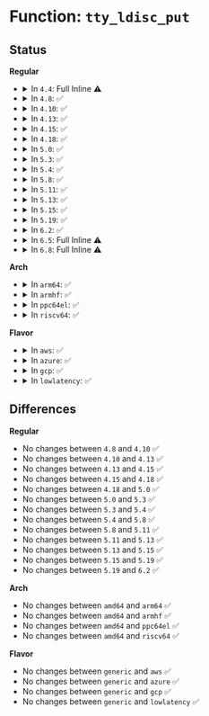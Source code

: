 # Function: <code>tty_ldisc_put</code>

## Status
<b>Regular</b>
<ul>
<li>
<details>
<summary>In <code>4.4</code>: Full Inline ⚠️</summary>

**Collision:** Unique Static

**Inline:** Full

**Transformation:** False

**Instances:**

```
In drivers/tty/tty_ldisc.c (ffffffff814e9b1c)
Location: drivers/tty/tty_ldisc.c:188
Inline: True
Inline callers:
  - drivers/tty/tty_ldisc.c:tty_ldisc_kill
  - drivers/tty/tty_ldisc.c:tty_ldisc_reinit
  - drivers/tty/tty_ldisc.c:tty_set_ldisc
  - drivers/tty/tty_ldisc.c:tty_set_ldisc
  - drivers/tty/tty_ldisc.c:tty_set_ldisc
  - drivers/tty/tty_ldisc.c:tty_set_ldisc
  - drivers/tty/tty_ldisc.c:tty_set_ldisc
  - drivers/tty/tty_ldisc.c:tty_set_ldisc
  - drivers/tty/tty_ldisc.c:tty_ldisc_deinit
```
</details>
</li>
<li>
<details>
<summary>In <code>4.8</code>: ✅</summary>

```c
void tty_ldisc_put(struct tty_ldisc *ld);
```

**Collision:** Unique Static

**Inline:** No

**Transformation:** False

**Instances:**

```
In drivers/tty/tty_ldisc.c (ffffffff8153ab20)
Location: drivers/tty/tty_ldisc.c:195
Inline: False
Direct callers:
  - drivers/tty/tty_ldisc.c:tty_ldisc_deinit
  - drivers/tty/tty_ldisc.c:tty_ldisc_reinit
  - drivers/tty/tty_ldisc.c:tty_ldisc_reinit
  - drivers/tty/tty_ldisc.c:tty_ldisc_kill
  - drivers/tty/tty_ldisc.c:tty_set_ldisc
  - drivers/tty/tty_ldisc.c:tty_set_ldisc
  - drivers/tty/tty_ldisc.c:tty_set_ldisc
```
**Symbols:**

```
ffffffff8153ab20-ffffffff8153ab76: tty_ldisc_put (STB_LOCAL)
```
</details>
</li>
<li>
<details>
<summary>In <code>4.10</code>: ✅</summary>

```c
void tty_ldisc_put(struct tty_ldisc *ld);
```

**Collision:** Unique Static

**Inline:** No

**Transformation:** False

**Instances:**

```
In drivers/tty/tty_ldisc.c (ffffffff815671e0)
Location: drivers/tty/tty_ldisc.c:195
Inline: False
Direct callers:
  - drivers/tty/tty_ldisc.c:tty_ldisc_deinit
  - drivers/tty/tty_ldisc.c:tty_ldisc_reinit
  - drivers/tty/tty_ldisc.c:tty_ldisc_reinit
  - drivers/tty/tty_ldisc.c:tty_ldisc_kill
  - drivers/tty/tty_ldisc.c:tty_set_ldisc
  - drivers/tty/tty_ldisc.c:tty_set_ldisc
  - drivers/tty/tty_ldisc.c:tty_set_ldisc
```
**Symbols:**

```
ffffffff815671e0-ffffffff81567236: tty_ldisc_put (STB_LOCAL)
```
</details>
</li>
<li>
<details>
<summary>In <code>4.13</code>: ✅</summary>

```c
void tty_ldisc_put(struct tty_ldisc *ld);
```

**Collision:** Unique Static

**Inline:** No

**Transformation:** False

**Instances:**

```
In drivers/tty/tty_ldisc.c (ffffffff8157a830)
Location: drivers/tty/tty_ldisc.c:195
Inline: False
Direct callers:
  - drivers/tty/tty_ldisc.c:tty_ldisc_deinit
  - drivers/tty/tty_ldisc.c:tty_ldisc_reinit
  - drivers/tty/tty_ldisc.c:tty_ldisc_reinit
  - drivers/tty/tty_ldisc.c:tty_ldisc_kill
  - drivers/tty/tty_ldisc.c:tty_set_ldisc
  - drivers/tty/tty_ldisc.c:tty_set_ldisc
  - drivers/tty/tty_ldisc.c:tty_set_ldisc
  - drivers/tty/tty_ldisc.c:tty_ldisc_failto
```
**Symbols:**

```
ffffffff8157a830-ffffffff8157a866: tty_ldisc_put (STB_LOCAL)
```
</details>
</li>
<li>
<details>
<summary>In <code>4.15</code>: ✅</summary>

```c
void tty_ldisc_put(struct tty_ldisc *ld);
```

**Collision:** Unique Static

**Inline:** No

**Transformation:** False

**Instances:**

```
In drivers/tty/tty_ldisc.c (ffffffff815df1d0)
Location: drivers/tty/tty_ldisc.c:196
Inline: False
Direct callers:
  - drivers/tty/tty_ldisc.c:tty_ldisc_deinit
  - drivers/tty/tty_ldisc.c:tty_ldisc_reinit
  - drivers/tty/tty_ldisc.c:tty_ldisc_reinit
  - drivers/tty/tty_ldisc.c:tty_ldisc_kill
  - drivers/tty/tty_ldisc.c:tty_set_ldisc
  - drivers/tty/tty_ldisc.c:tty_set_ldisc
  - drivers/tty/tty_ldisc.c:tty_set_ldisc
  - drivers/tty/tty_ldisc.c:tty_ldisc_failto
```
**Symbols:**

```
ffffffff815df1d0-ffffffff815df208: tty_ldisc_put (STB_LOCAL)
```
</details>
</li>
<li>
<details>
<summary>In <code>4.18</code>: ✅</summary>

```c
void tty_ldisc_put(struct tty_ldisc *ld);
```

**Collision:** Unique Static

**Inline:** No

**Transformation:** False

**Instances:**

```
In drivers/tty/tty_ldisc.c (ffffffff816184f0)
Location: drivers/tty/tty_ldisc.c:195
Inline: False
Direct callers:
  - drivers/tty/tty_ldisc.c:tty_ldisc_deinit
  - drivers/tty/tty_ldisc.c:tty_ldisc_reinit
  - drivers/tty/tty_ldisc.c:tty_ldisc_reinit
  - drivers/tty/tty_ldisc.c:tty_ldisc_kill
  - drivers/tty/tty_ldisc.c:tty_set_ldisc
  - drivers/tty/tty_ldisc.c:tty_set_ldisc
  - drivers/tty/tty_ldisc.c:tty_ldisc_failto
```
**Symbols:**

```
ffffffff816184f0-ffffffff81618527: tty_ldisc_put (STB_LOCAL)
```
</details>
</li>
<li>
<details>
<summary>In <code>5.0</code>: ✅</summary>

```c
void tty_ldisc_put(struct tty_ldisc *ld);
```

**Collision:** Unique Static

**Inline:** No

**Transformation:** False

**Instances:**

```
In drivers/tty/tty_ldisc.c (ffffffff816356c0)
Location: drivers/tty/tty_ldisc.c:195
Inline: False
Direct callers:
  - drivers/tty/tty_ldisc.c:tty_ldisc_deinit
  - drivers/tty/tty_ldisc.c:tty_ldisc_reinit
  - drivers/tty/tty_ldisc.c:tty_ldisc_reinit
  - drivers/tty/tty_ldisc.c:tty_ldisc_kill
  - drivers/tty/tty_ldisc.c:tty_set_ldisc
  - drivers/tty/tty_ldisc.c:tty_set_ldisc
  - drivers/tty/tty_ldisc.c:tty_ldisc_failto
```
**Symbols:**

```
ffffffff816356c0-ffffffff816356f7: tty_ldisc_put (STB_LOCAL)
```
</details>
</li>
<li>
<details>
<summary>In <code>5.3</code>: ✅</summary>

```c
void tty_ldisc_put(struct tty_ldisc *ld);
```

**Collision:** Unique Static

**Inline:** No

**Transformation:** False

**Instances:**

```
In drivers/tty/tty_ldisc.c (ffffffff81669790)
Location: drivers/tty/tty_ldisc.c:204
Inline: False
Direct callers:
  - drivers/tty/tty_ldisc.c:tty_ldisc_deinit
  - drivers/tty/tty_ldisc.c:tty_ldisc_reinit
  - drivers/tty/tty_ldisc.c:tty_ldisc_reinit
  - drivers/tty/tty_ldisc.c:tty_ldisc_kill
  - drivers/tty/tty_ldisc.c:tty_set_ldisc
  - drivers/tty/tty_ldisc.c:tty_set_ldisc
  - drivers/tty/tty_ldisc.c:tty_ldisc_failto
```
**Symbols:**

```
ffffffff81669790-ffffffff816697c8: tty_ldisc_put (STB_LOCAL)
```
</details>
</li>
<li>
<details>
<summary>In <code>5.4</code>: ✅</summary>

```c
void tty_ldisc_put(struct tty_ldisc *ld);
```

**Collision:** Unique Static

**Inline:** No

**Transformation:** False

**Instances:**

```
In drivers/tty/tty_ldisc.c (ffffffff8168bf20)
Location: drivers/tty/tty_ldisc.c:204
Inline: False
Direct callers:
  - drivers/tty/tty_ldisc.c:tty_ldisc_deinit
  - drivers/tty/tty_ldisc.c:tty_ldisc_reinit
  - drivers/tty/tty_ldisc.c:tty_ldisc_reinit
  - drivers/tty/tty_ldisc.c:tty_ldisc_kill
  - drivers/tty/tty_ldisc.c:tty_set_ldisc
  - drivers/tty/tty_ldisc.c:tty_set_ldisc
  - drivers/tty/tty_ldisc.c:tty_ldisc_failto
```
**Symbols:**

```
ffffffff8168bf20-ffffffff8168bf58: tty_ldisc_put (STB_LOCAL)
```
</details>
</li>
<li>
<details>
<summary>In <code>5.8</code>: ✅</summary>

```c
void tty_ldisc_put(struct tty_ldisc *ld);
```

**Collision:** Unique Static

**Inline:** No

**Transformation:** False

**Instances:**

```
In drivers/tty/tty_ldisc.c (ffffffff8173e0a0)
Location: drivers/tty/tty_ldisc.c:199
Inline: False
Direct callers:
  - drivers/tty/tty_ldisc.c:tty_ldisc_deinit
  - drivers/tty/tty_ldisc.c:tty_ldisc_release
  - drivers/tty/tty_ldisc.c:tty_ldisc_release
  - drivers/tty/tty_ldisc.c:tty_ldisc_hangup
  - drivers/tty/tty_ldisc.c:tty_ldisc_reinit
  - drivers/tty/tty_ldisc.c:tty_ldisc_reinit
  - drivers/tty/tty_ldisc.c:tty_set_ldisc
  - drivers/tty/tty_ldisc.c:tty_set_ldisc
  - drivers/tty/tty_ldisc.c:tty_ldisc_failto
```
**Symbols:**

```
ffffffff8173e0a0-ffffffff8173e0fc: tty_ldisc_put (STB_LOCAL)
```
</details>
</li>
<li>
<details>
<summary>In <code>5.11</code>: ✅</summary>

```c
void tty_ldisc_put(struct tty_ldisc *ld);
```

**Collision:** Unique Static

**Inline:** No

**Transformation:** False

**Instances:**

```
In drivers/tty/tty_ldisc.c (ffffffff8175a000)
Location: drivers/tty/tty_ldisc.c:198
Inline: False
Direct callers:
  - drivers/tty/tty_ldisc.c:tty_ldisc_deinit
  - drivers/tty/tty_ldisc.c:tty_ldisc_release
  - drivers/tty/tty_ldisc.c:tty_ldisc_release
  - drivers/tty/tty_ldisc.c:tty_ldisc_hangup
  - drivers/tty/tty_ldisc.c:tty_ldisc_reinit
  - drivers/tty/tty_ldisc.c:tty_ldisc_reinit
  - drivers/tty/tty_ldisc.c:tty_set_ldisc
  - drivers/tty/tty_ldisc.c:tty_set_ldisc
  - drivers/tty/tty_ldisc.c:tty_ldisc_failto
```
**Symbols:**

```
ffffffff8175a000-ffffffff8175a05c: tty_ldisc_put (STB_LOCAL)
```
</details>
</li>
<li>
<details>
<summary>In <code>5.13</code>: ✅</summary>

```c
void tty_ldisc_put(struct tty_ldisc *ld);
```

**Collision:** Unique Static

**Inline:** No

**Transformation:** False

**Instances:**

```
In drivers/tty/tty_ldisc.c (ffffffff8173ddd0)
Location: drivers/tty/tty_ldisc.c:199
Inline: False
Direct callers:
  - drivers/tty/tty_ldisc.c:tty_ldisc_deinit
  - drivers/tty/tty_ldisc.c:tty_ldisc_release
  - drivers/tty/tty_ldisc.c:tty_ldisc_release
  - drivers/tty/tty_ldisc.c:tty_ldisc_hangup
  - drivers/tty/tty_ldisc.c:tty_ldisc_reinit
  - drivers/tty/tty_ldisc.c:tty_ldisc_reinit
  - drivers/tty/tty_ldisc.c:tty_set_ldisc
  - drivers/tty/tty_ldisc.c:tty_set_ldisc
  - drivers/tty/tty_ldisc.c:tty_ldisc_failto
```
**Symbols:**

```
ffffffff8173ddd0-ffffffff8173de2c: tty_ldisc_put (STB_LOCAL)
```
</details>
</li>
<li>
<details>
<summary>In <code>5.15</code>: ✅</summary>

```c
void tty_ldisc_put(struct tty_ldisc *ld);
```

**Collision:** Unique Static

**Inline:** No

**Transformation:** False

**Instances:**

```
In drivers/tty/tty_ldisc.c (ffffffff817be2c0)
Location: drivers/tty/tty_ldisc.c:184
Inline: False
Direct callers:
  - drivers/tty/tty_ldisc.c:tty_ldisc_deinit
  - drivers/tty/tty_ldisc.c:tty_ldisc_release
  - drivers/tty/tty_ldisc.c:tty_ldisc_release
  - drivers/tty/tty_ldisc.c:tty_ldisc_hangup
  - drivers/tty/tty_ldisc.c:tty_ldisc_reinit
  - drivers/tty/tty_ldisc.c:tty_ldisc_reinit
  - drivers/tty/tty_ldisc.c:tty_set_ldisc
  - drivers/tty/tty_ldisc.c:tty_set_ldisc
  - drivers/tty/tty_ldisc.c:tty_ldisc_failto
```
**Symbols:**

```
ffffffff817be2c0-ffffffff817be315: tty_ldisc_put (STB_LOCAL)
```
</details>
</li>
<li>
<details>
<summary>In <code>5.19</code>: ✅</summary>

```c
void tty_ldisc_put(struct tty_ldisc *ld);
```

**Collision:** Unique Static

**Inline:** No

**Transformation:** False

**Instances:**

```
In drivers/tty/tty_ldisc.c (ffffffff818fa640)
Location: drivers/tty/tty_ldisc.c:179
Inline: False
Direct callers:
  - drivers/tty/tty_ldisc.c:tty_ldisc_deinit
  - drivers/tty/tty_ldisc.c:tty_ldisc_release
  - drivers/tty/tty_ldisc.c:tty_ldisc_release
  - drivers/tty/tty_ldisc.c:tty_ldisc_release
  - drivers/tty/tty_ldisc.c:tty_ldisc_release
  - drivers/tty/tty_ldisc.c:tty_ldisc_release
  - drivers/tty/tty_ldisc.c:tty_ldisc_hangup
  - drivers/tty/tty_ldisc.c:tty_ldisc_reinit
  - drivers/tty/tty_ldisc.c:tty_ldisc_reinit
  - drivers/tty/tty_ldisc.c:tty_set_ldisc
  - drivers/tty/tty_ldisc.c:tty_set_ldisc
  - drivers/tty/tty_ldisc.c:tty_ldisc_failto
```
**Symbols:**

```
ffffffff818fa640-ffffffff818fa6a9: tty_ldisc_put (STB_LOCAL)
```
</details>
</li>
<li>
<details>
<summary>In <code>6.2</code>: ✅</summary>

```c
void tty_ldisc_put(struct tty_ldisc *ld);
```

**Collision:** Unique Static

**Inline:** No

**Transformation:** False

**Instances:**

```
In drivers/tty/tty_ldisc.c (ffffffff81a53780)
Location: drivers/tty/tty_ldisc.c:179
Inline: False
Direct callers:
  - drivers/tty/tty_ldisc.c:tty_ldisc_deinit
  - drivers/tty/tty_ldisc.c:tty_ldisc_release
  - drivers/tty/tty_ldisc.c:tty_ldisc_release
  - drivers/tty/tty_ldisc.c:tty_ldisc_release
  - drivers/tty/tty_ldisc.c:tty_ldisc_release
  - drivers/tty/tty_ldisc.c:tty_ldisc_release
  - drivers/tty/tty_ldisc.c:tty_ldisc_hangup
  - drivers/tty/tty_ldisc.c:tty_ldisc_reinit
  - drivers/tty/tty_ldisc.c:tty_ldisc_reinit
  - drivers/tty/tty_ldisc.c:tty_set_ldisc
  - drivers/tty/tty_ldisc.c:tty_set_ldisc
  - drivers/tty/tty_ldisc.c:tty_ldisc_failto
```
**Symbols:**

```
ffffffff81a53780-ffffffff81a537e9: tty_ldisc_put (STB_LOCAL)
```
</details>
</li>
<li>
<details>
<summary>In <code>6.5</code>: Full Inline ⚠️</summary>

**Collision:** Unique Static

**Inline:** Full

**Transformation:** False

**Instances:**

```
In drivers/tty/tty_ldisc.c (ffffffff81a9eadc)
Location: drivers/tty/tty_ldisc.c:178
Inline: True
Inline callers:
  - drivers/tty/tty_ldisc.c:tty_ldisc_deinit
  - drivers/tty/tty_ldisc.c:tty_ldisc_release
  - drivers/tty/tty_ldisc.c:tty_ldisc_release
  - drivers/tty/tty_ldisc.c:tty_ldisc_hangup
  - drivers/tty/tty_ldisc.c:tty_ldisc_reinit
  - drivers/tty/tty_ldisc.c:tty_ldisc_reinit
  - drivers/tty/tty_ldisc.c:tty_set_ldisc
  - drivers/tty/tty_ldisc.c:tty_set_ldisc
  - drivers/tty/tty_ldisc.c:tty_ldisc_failto
```
</details>
</li>
<li>
<details>
<summary>In <code>6.8</code>: Full Inline ⚠️</summary>

**Collision:** Unique Static

**Inline:** Full

**Transformation:** False

**Instances:**

```
In drivers/tty/tty_ldisc.c (ffffffff81af15fc)
Location: drivers/tty/tty_ldisc.c:178
Inline: True
Inline callers:
  - drivers/tty/tty_ldisc.c:tty_ldisc_deinit
  - drivers/tty/tty_ldisc.c:tty_ldisc_release
  - drivers/tty/tty_ldisc.c:tty_ldisc_release
  - drivers/tty/tty_ldisc.c:tty_ldisc_hangup
  - drivers/tty/tty_ldisc.c:tty_ldisc_reinit
  - drivers/tty/tty_ldisc.c:tty_ldisc_reinit
  - drivers/tty/tty_ldisc.c:tty_set_ldisc
  - drivers/tty/tty_ldisc.c:tty_set_ldisc
  - drivers/tty/tty_ldisc.c:tty_ldisc_failto
```
</details>
</li>
</ul>
<b>Arch</b>
<ul>
<li>
<details>
<summary>In <code>arm64</code>: ✅</summary>

```c
void tty_ldisc_put(struct tty_ldisc *ld);
```

**Collision:** Unique Static

**Inline:** No

**Transformation:** False

**Instances:**

```
In drivers/tty/tty_ldisc.c (ffff80001085c368)
Location: drivers/tty/tty_ldisc.c:204
Inline: False
Direct callers:
  - drivers/tty/tty_ldisc.c:tty_ldisc_deinit
  - drivers/tty/tty_ldisc.c:tty_ldisc_reinit
  - drivers/tty/tty_ldisc.c:tty_ldisc_reinit
  - drivers/tty/tty_ldisc.c:tty_ldisc_kill
  - drivers/tty/tty_ldisc.c:tty_set_ldisc
  - drivers/tty/tty_ldisc.c:tty_set_ldisc
  - drivers/tty/tty_ldisc.c:tty_ldisc_failto
```
**Symbols:**

```
ffff80001085c368-ffff80001085c3b8: tty_ldisc_put (STB_LOCAL)
```
</details>
</li>
<li>
<details>
<summary>In <code>armhf</code>: ✅</summary>

```c
void tty_ldisc_put(struct tty_ldisc *ld);
```

**Collision:** Unique Static

**Inline:** No

**Transformation:** False

**Instances:**

```
In drivers/tty/tty_ldisc.c (c0964468)
Location: drivers/tty/tty_ldisc.c:204
Inline: False
Direct callers:
  - drivers/tty/tty_ldisc.c:tty_ldisc_deinit
  - drivers/tty/tty_ldisc.c:tty_ldisc_reinit
  - drivers/tty/tty_ldisc.c:tty_ldisc_reinit
  - drivers/tty/tty_ldisc.c:tty_ldisc_kill
  - drivers/tty/tty_ldisc.c:tty_set_ldisc
  - drivers/tty/tty_ldisc.c:tty_set_ldisc
  - drivers/tty/tty_ldisc.c:tty_ldisc_failto
```
**Symbols:**

```
c0964468-c09644cc: tty_ldisc_put (STB_LOCAL)
```
</details>
</li>
<li>
<details>
<summary>In <code>ppc64el</code>: ✅</summary>

```c
void tty_ldisc_put(struct tty_ldisc *ld);
```

**Collision:** Unique Static

**Inline:** No

**Transformation:** False

**Instances:**

```
In drivers/tty/tty_ldisc.c (c0000000008fb070)
Location: drivers/tty/tty_ldisc.c:204
Inline: False
Direct callers:
  - drivers/tty/tty_ldisc.c:tty_ldisc_deinit
  - drivers/tty/tty_ldisc.c:tty_ldisc_reinit
  - drivers/tty/tty_ldisc.c:tty_ldisc_reinit
  - drivers/tty/tty_ldisc.c:tty_ldisc_kill
  - drivers/tty/tty_ldisc.c:tty_set_ldisc
  - drivers/tty/tty_ldisc.c:tty_set_ldisc
  - drivers/tty/tty_ldisc.c:tty_ldisc_failto
```
**Symbols:**

```
c0000000008fb070-c0000000008fb0e0: tty_ldisc_put (STB_LOCAL)
```
</details>
</li>
<li>
<details>
<summary>In <code>riscv64</code>: ✅</summary>

```c
void tty_ldisc_put(struct tty_ldisc *ld);
```

**Collision:** Unique Static

**Inline:** No

**Transformation:** False

**Instances:**

```
In drivers/tty/tty_ldisc.c (ffffffe0005355dc)
Location: drivers/tty/tty_ldisc.c:204
Inline: False
Direct callers:
  - drivers/tty/tty_ldisc.c:tty_ldisc_deinit
  - drivers/tty/tty_ldisc.c:tty_ldisc_reinit
  - drivers/tty/tty_ldisc.c:tty_ldisc_reinit
  - drivers/tty/tty_ldisc.c:tty_ldisc_kill
  - drivers/tty/tty_ldisc.c:tty_set_ldisc
  - drivers/tty/tty_ldisc.c:tty_set_ldisc
  - drivers/tty/tty_ldisc.c:tty_ldisc_failto
```
**Symbols:**

```
ffffffe0005355dc-ffffffe000535626: tty_ldisc_put (STB_LOCAL)
```
</details>
</li>
</ul>
<b>Flavor</b>
<ul>
<li>
<details>
<summary>In <code>aws</code>: ✅</summary>

```c
void tty_ldisc_put(struct tty_ldisc *ld);
```

**Collision:** Unique Static

**Inline:** No

**Transformation:** False

**Instances:**

```
In drivers/tty/tty_ldisc.c (ffffffff816519a0)
Location: drivers/tty/tty_ldisc.c:204
Inline: False
Direct callers:
  - drivers/tty/tty_ldisc.c:tty_ldisc_deinit
  - drivers/tty/tty_ldisc.c:tty_ldisc_reinit
  - drivers/tty/tty_ldisc.c:tty_ldisc_reinit
  - drivers/tty/tty_ldisc.c:tty_ldisc_kill
  - drivers/tty/tty_ldisc.c:tty_set_ldisc
  - drivers/tty/tty_ldisc.c:tty_set_ldisc
  - drivers/tty/tty_ldisc.c:tty_ldisc_failto
```
**Symbols:**

```
ffffffff816519a0-ffffffff816519d8: tty_ldisc_put (STB_LOCAL)
```
</details>
</li>
<li>
<details>
<summary>In <code>azure</code>: ✅</summary>

```c
void tty_ldisc_put(struct tty_ldisc *ld);
```

**Collision:** Unique Static

**Inline:** No

**Transformation:** False

**Instances:**

```
In drivers/tty/tty_ldisc.c (ffffffff81631de0)
Location: drivers/tty/tty_ldisc.c:204
Inline: False
Direct callers:
  - drivers/tty/tty_ldisc.c:tty_ldisc_deinit
  - drivers/tty/tty_ldisc.c:tty_ldisc_reinit
  - drivers/tty/tty_ldisc.c:tty_ldisc_reinit
  - drivers/tty/tty_ldisc.c:tty_ldisc_kill
  - drivers/tty/tty_ldisc.c:tty_set_ldisc
  - drivers/tty/tty_ldisc.c:tty_set_ldisc
  - drivers/tty/tty_ldisc.c:tty_ldisc_failto
```
**Symbols:**

```
ffffffff81631de0-ffffffff81631e18: tty_ldisc_put (STB_LOCAL)
```
</details>
</li>
<li>
<details>
<summary>In <code>gcp</code>: ✅</summary>

```c
void tty_ldisc_put(struct tty_ldisc *ld);
```

**Collision:** Unique Static

**Inline:** No

**Transformation:** False

**Instances:**

```
In drivers/tty/tty_ldisc.c (ffffffff8167fd60)
Location: drivers/tty/tty_ldisc.c:204
Inline: False
Direct callers:
  - drivers/tty/tty_ldisc.c:tty_ldisc_deinit
  - drivers/tty/tty_ldisc.c:tty_ldisc_reinit
  - drivers/tty/tty_ldisc.c:tty_ldisc_reinit
  - drivers/tty/tty_ldisc.c:tty_ldisc_kill
  - drivers/tty/tty_ldisc.c:tty_set_ldisc
  - drivers/tty/tty_ldisc.c:tty_set_ldisc
  - drivers/tty/tty_ldisc.c:tty_ldisc_failto
```
**Symbols:**

```
ffffffff8167fd60-ffffffff8167fd98: tty_ldisc_put (STB_LOCAL)
```
</details>
</li>
<li>
<details>
<summary>In <code>lowlatency</code>: ✅</summary>

```c
void tty_ldisc_put(struct tty_ldisc *ld);
```

**Collision:** Unique Static

**Inline:** No

**Transformation:** False

**Instances:**

```
In drivers/tty/tty_ldisc.c (ffffffff8169a3b0)
Location: drivers/tty/tty_ldisc.c:204
Inline: False
Direct callers:
  - drivers/tty/tty_ldisc.c:tty_ldisc_deinit
  - drivers/tty/tty_ldisc.c:tty_ldisc_reinit
  - drivers/tty/tty_ldisc.c:tty_ldisc_reinit
  - drivers/tty/tty_ldisc.c:tty_ldisc_kill
  - drivers/tty/tty_ldisc.c:tty_set_ldisc
  - drivers/tty/tty_ldisc.c:tty_set_ldisc
  - drivers/tty/tty_ldisc.c:tty_ldisc_failto
```
**Symbols:**

```
ffffffff8169a3b0-ffffffff8169a3e8: tty_ldisc_put (STB_LOCAL)
```
</details>
</li>
</ul>

## Differences
<b>Regular</b>
<ul>
<li>
No changes between <code>4.8</code> and <code>4.10</code> ✅
</li>
<li>
No changes between <code>4.10</code> and <code>4.13</code> ✅
</li>
<li>
No changes between <code>4.13</code> and <code>4.15</code> ✅
</li>
<li>
No changes between <code>4.15</code> and <code>4.18</code> ✅
</li>
<li>
No changes between <code>4.18</code> and <code>5.0</code> ✅
</li>
<li>
No changes between <code>5.0</code> and <code>5.3</code> ✅
</li>
<li>
No changes between <code>5.3</code> and <code>5.4</code> ✅
</li>
<li>
No changes between <code>5.4</code> and <code>5.8</code> ✅
</li>
<li>
No changes between <code>5.8</code> and <code>5.11</code> ✅
</li>
<li>
No changes between <code>5.11</code> and <code>5.13</code> ✅
</li>
<li>
No changes between <code>5.13</code> and <code>5.15</code> ✅
</li>
<li>
No changes between <code>5.15</code> and <code>5.19</code> ✅
</li>
<li>
No changes between <code>5.19</code> and <code>6.2</code> ✅
</li>
</ul>
<b>Arch</b>
<ul>
<li>
No changes between <code>amd64</code> and <code>arm64</code> ✅
</li>
<li>
No changes between <code>amd64</code> and <code>armhf</code> ✅
</li>
<li>
No changes between <code>amd64</code> and <code>ppc64el</code> ✅
</li>
<li>
No changes between <code>amd64</code> and <code>riscv64</code> ✅
</li>
</ul>
<b>Flavor</b>
<ul>
<li>
No changes between <code>generic</code> and <code>aws</code> ✅
</li>
<li>
No changes between <code>generic</code> and <code>azure</code> ✅
</li>
<li>
No changes between <code>generic</code> and <code>gcp</code> ✅
</li>
<li>
No changes between <code>generic</code> and <code>lowlatency</code> ✅
</li>
</ul>
